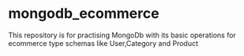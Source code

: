 # mongodb_ecommerce
This repository is for practising MongoDb with its basic operations for ecommerce type schemas like User,Category and Product 

